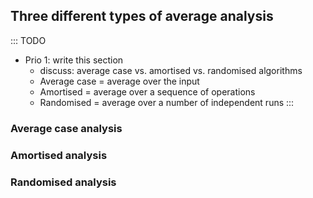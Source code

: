 
## Three different types of average analysis

::: TODO
- Prio 1: write this section
    - discuss: average case vs. amortised vs. randomised algorithms
    - Average case = average over the input
    - Amortised = average over a sequence of operations
    - Randomised = average over a number of independent runs
:::

### Average case analysis

### Amortised analysis

### Randomised analysis
